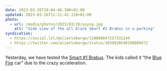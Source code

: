 ```yaml
---
date: 2023-03-26T10:04:48.300+02:00
updated: 2023-03-26T11:21:42.118+02:00
photo:
  - url: /media/photos/2023/03/26/yuyvg.jpg
    alt: "Side view of the all black Smart #1 Brabus in a parking"
syndication:
  - https://social.lol/@alienlebarge/110088847257331244
  - https://twitter.com/alienlebarge/status/1639920548108009472
---
```

Yesterday, we have tested the [Smart #1 Brabus](https://ch.smart.com/fr/hashtag-one/brabus-edition/). The kids called it “the [Blue Fire](https://fr.wikipedia.org/wiki/Blue_Fire_Megacoaster) car” due to the crazy acceleration.

